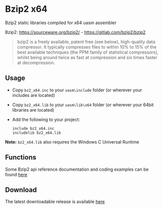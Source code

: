 # Bzip2 x64

Bzip2 static libraries compiled for x64 uasm assembler 

Bzip2: https://sourceware.org/bzip2/ - https://gitlab.com/bzip2/bzip2

> bzip2 is a freely available, patent free (see below), high-quality data compressor. It typically compresses files to within 10% to 15% of the best available techniques (the PPM family of statistical compressors), whilst being around twice as fast at compression and six times faster at decompression.

## Usage

* Copy `bz2_x64.inc` to your `uasm\include` folder (or wherever your includes are located)

* Copy `bz2_x64.lib` to your `uasm\lib\x64` folder (or wherever your 64bit libraries are located)

* Add the following to your project:
  
  ```assembly
  include bz2_x64.inc
  includelib bz2_x64.lib
  ```

**Note:** `bz2_x64.lib` also requires the Windows C Universal Runtime

## Functions

Some Bzip2 api reference documentation and coding examples can be found [here](https://www.cs.cmu.edu/afs/cs/project/pscico-guyb/realworld/99/code/bzip2-0.9.5c/manual_toc.html)

## Download

The latest downloadable release is available [here](https://github.com/mrfearless/libraries/blob/master/releases/bz2_x64.zip?raw=true)